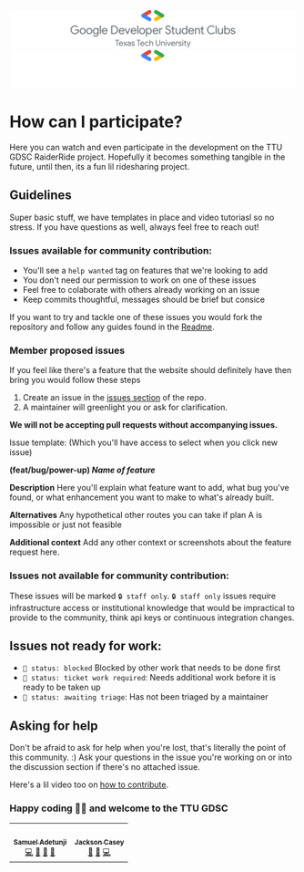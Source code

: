 ![gdsc-logo](./docs/assets/gdsc.png#gh-light-mode-only)
![gdsc-logo](./docs/assets/gdsc-light.png#gh-dark-mode-only)

# How can I participate?

Here you can watch and even participate in the development on the TTU GDSC RaiderRide project. Hopefully it becomes something tangible in the future, until then, its a fun lil ridesharing project.

## Guidelines

Super basic stuff, we have templates in place and video tutoriasl so no stress. If you have questions as well, always feel free to reach out!

### Issues available for community contribution:

- You'll see a `help wanted` tag on features that we're looking to add
- You don't need our permission to work on one of these issues
- Feel free to colaborate with others already working on an issue
- Keep commits thoughtful, messages should be brief but consice

If you want to try and tackle one of these issues you would fork the repository and follow any guides found in the [Readme](../README.md).

### Member proposed issues

If you feel like there's a feature that the website should definitely have then bring you would follow these steps

1. Create an issue in the [issues section](https://github.com/ttugdsc/raiderRide-FUBU/issues) of the repo.
2. A maintainer will greenlight you or ask for clarification.

**We will not be accepting pull requests without accompanying issues.**

Issue template: (Which you'll have access to select when you click new issue)

**(feat/bug/power-up) _Name of feature_**

**Description**
Here you'll explain what feature want to add, what bug you've found, or what enhancement you want to make to what's already built.

**Alternatives**
Any hypothetical other routes you can take if plan A is impossible or just not feasible

**Additional context**
Add any other context or screenshots about the feature request here.

### Issues not available for community contribution:

These issues will be marked `🔒 staff only`.
`🔒 staff only` issues require infrastructure access or institutional knowledge that would be impractical to provide to the community, think api keys or continuous integration changes.

## Issues not ready for work:

- `🚧 status: blocked` Blocked by other work that needs to be done first
- `🧹 status: ticket work required`: Needs additional work before it is ready to be taken up
- `🚦 status: awaiting triage`: Has not been triaged by a maintainer

## Asking for help

Don't be afraid to ask for help when you're lost, that's literally the point of this community. :)
Ask your questions in the issue you're working on or into the discussion section if there's no attached issue.

Here's a lil video too on [how to contribute](https://www.youtube.com/watch?v=A-GXViaI4tI).

### Happy coding 🎉🙌 and welcome to the TTU GDSC

<!-- prettier-ignore-start -->
<!-- markdownlint-disable -->
<table>
  <tr>
    <td align="center"><a href="https://github.com/Guysnacho"><img src="https://avatars.githubusercontent.com/u/16262157?v=4?s=100" width="100px;" alt=""/><br /><sub><b>Samuel Adetunji</b></sub></a><br /><a href="https://github.com/ttugdsc/raiderride-FUBU/commits?author=Guysnacho" title="Code">💻</a> <a href="https://github.com/ttugdsc/raiderride-FUBU/commits?author=Guysnacho" title="Documentation">📖</a> <a href="#maintenance-Guysnacho" title="Maintenance">🚧</a> <a href="https://github.com/ttugdsc/raiderride-FUBU/pulls?q=is%3Apr+reviewed-by%3AGuysnacho" title="Reviewed Pull Requests">👀</a></td>
    <td align="center"><a href="https://github.com/jaxcksn"><img src="https://avatars.githubusercontent.com/u/65034067?v=4?s=100" width="100px;" alt=""/><br /><sub><b>Jackson Casey</b></sub></a><br /><a href="#design-jaxcksn" title="Design">🎨</a> <a href="https://github.com/ttugdsc/raiderride-FUBU/commits?author=jaxcksn" title="Documentation">📖</a> <a href="https://github.com/ttugdsc/raiderride-FUBU/commits?author=jaxcksn" title="Code">💻</a></td>
  </tr>
</table>

<!-- markdownlint-restore -->
<!-- prettier-ignore-end -->
